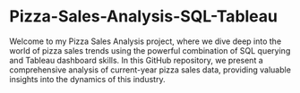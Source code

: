 # Pizza-Sales-Analysis-SQL-Tableau
Welcome to my Pizza Sales Analysis project, where we dive deep into the world of pizza sales trends using the powerful combination of SQL querying and Tableau dashboard skills. In this GitHub repository, we present a comprehensive analysis of current-year pizza sales data, providing valuable insights into the dynamics of this industry.
